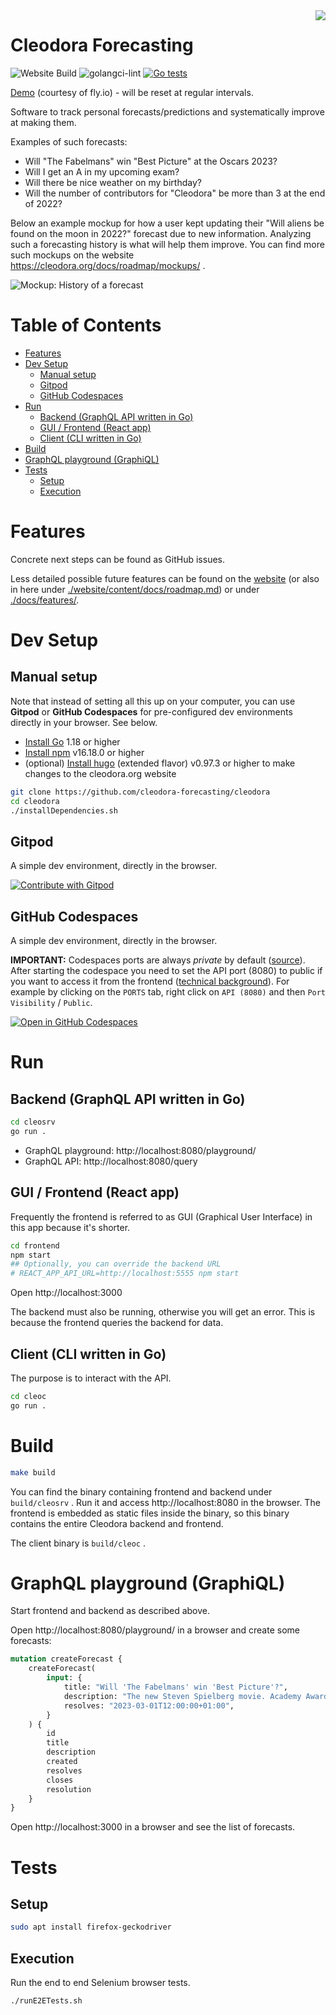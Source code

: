 <img align="right" src="./design/logo_full.png">

# Cleodora Forecasting

![Website Build](https://github.com/cleodora-forecasting/cleodora/actions/workflows/website.yml/badge.svg)
![golangci-lint](https://github.com/cleodora-forecasting/cleodora/actions/workflows/golangci-lint.yml/badge.svg)
[![Go tests](https://github.com/cleodora-forecasting/cleodora/actions/workflows/go-tests.yml/badge.svg)](https://github.com/cleodora-forecasting/cleodora/actions/workflows/go-tests.yml)

[Demo](https://demo.cleodora.org/) (courtesy of fly.io) - will be reset at
regular intervals.

Software to track personal forecasts/predictions and systematically improve at
making them.

Examples of such forecasts:

* Will "The Fabelmans" win "Best Picture" at the Oscars 2023?
* Will I get an A in my upcoming exam?
* Will there be nice weather on my birthday?
* Will the number of contributors for "Cleodora" be more than 3 at the end of 2022?

Below an example mockup for how a user kept updating their "Will aliens be found on
the moon in 2022?" forecast due to new information. Analyzing such a forecasting
history is what will help them improve. You can find more such mockups on the
website https://cleodora.org/docs/roadmap/mockups/ .

![Mockup: History of a forecast](website/content/docs/roadmap/mockups/mockups_cleodora_history.jpg)


# Table of Contents

- [Features](#features)
- [Dev Setup](#dev-setup)
  * [Manual setup](#manual-setup)
  * [Gitpod](#gitpod)
  * [GitHub Codespaces](#github-codespaces)
- [Run](#run)
  * [Backend (GraphQL API written in Go)](#backend-graphql-api-written-in-go)
  * [GUI / Frontend (React app)](#gui--frontend-react-app)
  * [Client (CLI written in Go)](#client-cli-written-in-go)
- [Build](#build)
- [GraphQL playground (GraphiQL)](#graphql-playground--graphiql-)
- [Tests](#tests)
  * [Setup](#setup)
  * [Execution](#execution)


# Features

Concrete next steps can be found as GitHub issues.

Less detailed possible future features can be found on the
[website](https://cleodora.org/docs/roadmap/) (or also in here under
[./website/content/docs/roadmap.md](./website/content/docs/roadmap/_index.md)) or
under [./docs/features/](./docs/features/).


# Dev Setup

## Manual setup

Note that instead of setting all this up on your computer, you can use
**Gitpod** or **GitHub Codespaces** for pre-configured dev environments
directly in your browser. See below.

* [Install Go](https://go.dev/doc/install) 1.18 or higher
* [Install npm](https://nodejs.org/en/download/) v16.18.0 or higher
* (optional) [Install hugo](https://gohugo.io/installation/) (extended flavor)
  v0.97.3 or higher to make changes to the cleodora.org website

```bash
git clone https://github.com/cleodora-forecasting/cleodora
cd cleodora
./installDependencies.sh
```

## Gitpod

A simple dev environment, directly in the browser.

<a href="https://gitpod.io/#https://github.com/cleodora-forecasting/cleodora">
  <img
    src="https://img.shields.io/badge/Contribute%20with-Gitpod-908a85?logo=gitpod"
    alt="Contribute with Gitpod"
  />
</a>


## GitHub Codespaces

A simple dev environment, directly in the browser.

**IMPORTANT:** Codespaces ports are always _private_ by default
([source](https://github.com/community/community/discussions/4068)). After
starting the codespace you need to set the API port (8080) to public if you
want to access it from the frontend
([technical background](https://github.com/community/community/discussions/4068)).
For example by clicking on the `PORTS`
tab, right click on `API (8080)` and then `Port Visibility` / `Public`.

[![Open in GitHub Codespaces](https://github.com/codespaces/badge.svg)](https://github.com/codespaces/new?hide_repo_select=true&ref=main&repo=548549126&machine=basicLinux32gb)


# Run

## Backend (GraphQL API written in Go)

```bash
cd cleosrv
go run .
```

* GraphQL playground: http://localhost:8080/playground/
* GraphQL API: http://localhost:8080/query


## GUI / Frontend (React app)

Frequently the frontend is referred to as GUI (Graphical User Interface) in
this app because it's shorter.

```bash
cd frontend
npm start
## Optionally, you can override the backend URL
# REACT_APP_API_URL=http://localhost:5555 npm start
```

Open http://localhost:3000

The backend must also be running, otherwise you will get an error. This is
because the frontend queries the backend for data.


## Client (CLI written in Go)

The purpose is to interact with the API.

```bash
cd cleoc
go run .
```


# Build

```bash
make build
```

You can find the binary containing frontend and backend under `build/cleosrv` .
Run it and access http://localhost:8080 in the browser. The frontend is
embedded as static files inside the binary, so this binary contains the
entire Cleodora backend and frontend.

The client binary is `build/cleoc` .


# GraphQL playground (GraphiQL)

Start frontend and backend as described above.

Open http://localhost:8080/playground/ in a browser and create some forecasts:

```graphql
mutation createForecast {
    createForecast(
        input: {
            title: "Will 'The Fabelmans' win 'Best Picture'?",
            description: "The new Steven Spielberg movie. Academy Award for Best Picture 2023.",
            resolves: "2023-03-01T12:00:00+01:00",
        }
    ) {
        id
        title
        description
        created
        resolves
        closes
        resolution
    }
}
```

Open http://localhost:3000 in a browser and see the list of forecasts.


# Tests

## Setup

```bash
sudo apt install firefox-geckodriver
```


## Execution

Run the end to end Selenium browser tests.

```bash
./runE2ETests.sh
```
